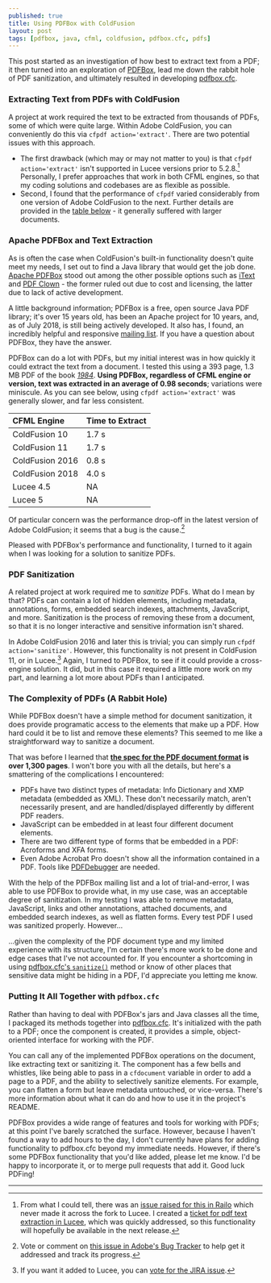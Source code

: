 ```yaml
---
published: true
title: Using PDFBox with ColdFusion
layout: post
tags: [pdfbox, java, cfml, coldfusion, pdfbox.cfc, pdfs]
---
```

This post started as an investigation of how best to extract text from a PDF; it then turned into an exploration of [PDFBox](https://pdfbox.apache.org/), lead me down the rabbit hole of PDF sanitization, and ultimately resulted in developing [pdfbox.cfc](https://github.com/mjclemente/pdfbox.cfc).
<!--more-->

### Extracting Text from PDFs with ColdFusion
A project at work required the text to be extracted from thousands of PDFs, some of which were quite large. Within Adobe ColdFusion, you can conveniently do this via `cfpdf action='extract'`. There are two potential issues with this approach.

* The first drawback (which may or may not matter to you) is that `cfpdf action='extract'` isn't supported in Lucee versions prior to 5.2.8.[^1] Personally, I prefer approaches that work in both CFML engines, so that my coding solutions and codebases are as flexible as possible.
* Second, I found that the performance of `cfpdf` varied considerably from one version of Adobe ColdFusion to the next. Further details are provided in the [table below](#cfpdf-performance-by-engine) - it generally suffered with larger documents.

### Apache PDFBox and Text Extraction
As is often the case when ColdFusion's built-in functionality doesn't quite meet my needs, I set out to find a Java library that would get the job done. [Apache PDFBox](https://pdfbox.apache.org/) stood out among the other possible options such as [iText](https://itextpdf.com/) and [PDF Clown](https://pdfclown.org/) - the former ruled out due to cost and licensing, the latter due to lack of active development.

A little background information; PDFBox is a free, open source Java PDF library; it's over 15 years old, has been an Apache project for 10 years, and, as of July 2018, is still being actively developed. It also has, I found, an incredibly helpful and responsive [mailing list](https://lists.apache.org/list.html?users@pdfbox.apache.org). If you have a question about PDFBox, they have the answer.

PDFBox can do a lot with PDFs, but my initial interest was in how quickly it could extract the text from a document. I tested this using a 393 page, 1.3 MB PDF of the book [_1984_](https://www.planetebook.com/free-ebooks/1984.pdf). __Using PDFBox, regardless of CFML engine or version, text was extracted in an average of 0.98 seconds__; variations were miniscule. As you can see below, using `cfpdf action='extract'` was generally slower, and far less consistent.

| CFML Engine <a name="cfpdf-performance-by-engine"></a> | Time to Extract |
|:---------------------------------|:--------|
| ColdFusion 10                    | 1.7 s   |
| ColdFusion 11                    | 1.7 s   |
| ColdFusion 2016                  | 0.8 s   |
| ColdFusion 2018                  | 4.0 s   |
| Lucee 4.5                        | NA      |
| Lucee 5                          | NA      |

Of particular concern was the performance drop-off in the latest version of Adobe ColdFusion; it seems that a bug is the cause.[^2]

Pleased with PDFBox's performance and functionality, I turned to it again when I was looking for a solution to sanitize PDFs.

### PDF Sanitization
A related project at work required me to _sanitize_ PDFs. What do I mean by that? PDFs can contain a lot of hidden elements, including metadata, annotations, forms, embedded search indexes, attachments, JavaScript, and more. Sanitization is the process of removing these from a document, so that it is no longer interactive and sensitive information isn't shared.

In Adobe ColdFusion 2016 and later this is trivial; you can simply run `cfpdf action='sanitize'`. However, this functionality is not present in ColdFusion 11, or in Lucee.[^3] Again, I turned to PDFBox, to see if it could provide a cross-engine solution. It did, but in this case it required a little more work on my part, and learning a lot more about PDFs than I anticipated.

### The Complexity of PDFs (A Rabbit Hole)
While PDFBox doesn't have a simple method for document sanitization, it does provide programatic access to the elements that make up a PDF. How hard could it be to list and remove these elements? This seemed to me like a straightforward way to sanitize a document.

That was before I learned that __[the spec for the PDF document format](https://www.adobe.com/content/dam/acom/en/devnet/acrobat/pdfs/pdf_reference_1-7.pdf) is over 1,300 pages__. I won't bore you with all the details, but here's a smattering of the complications I encountered:

* PDFs have two distinct types of metadata: Info Dictionary and XMP metadata (embedded as XML). These don't necessarily match, aren't necessarily present, and are handled/displayed differently by different PDF readers.
* JavaScript can be embedded in at least four different document elements.
* There are two different type of forms that be embedded in a PDF: Acroforms and XFA forms.
* Even Adobe Acrobat Pro doesn't show all the information contained in a PDF. Tools like [PDFDebugger](https://pdfbox.apache.org/2.0/commandline.html#pdfdebugger) are needed.

With the help of the PDFBox mailing list and a lot of trial-and-error, I was able to use PDFBox to provide what, in my use case, was an acceptable degree of sanitization. In my testing I was able to remove metadata, JavaScript, links and other annotations, attached documents, and embedded search indexes, as well as flatten forms. Every test PDF I used was sanitized properly. However...

...given the complexity of the PDF document type and my limited experience with its structure, I'm certain there's more work to be done and edge cases that I've not accounted for. If you encounter a shortcoming in using [pdfbox.cfc's `sanitize()`](https://github.com/mjclemente/pdfbox.cfc#sanitize) method or know of other places that sensitive data might be hiding in a PDF, I'd appreciate you letting me know.

### Putting It All Together with `pdfbox.cfc`
Rather than having to deal with PDFBox's jars and Java classes all the time, I packaged its methods together into [pdfbox.cfc](https://github.com/mjclemente/pdfbox.cfc). It's initialized with the path to a PDF; once the component is created, it provides a simple, object-oriented interface for working with the PDF.

You can call any of the implemented PDFBox operations on the document, like extracting text or sanitizing it. The component has a few bells and whistles, like being able to pass in a `cfdocument` variable in order to add a page to a PDF, and the ability to selectively sanitize elements. For example, you can flatten a form but leave metadata untouched, or vice-versa. There's more information about what it can do and how to use it in the project's README.

PDFBox provides a wide range of features and tools for working with PDFs; at this point I've barely scratched the surface. However, because I haven't found a way to add hours to the day, I don't currently have plans for adding functionality to pdfbox.cfc beyond my immediate needs. However, if there's some PDFBox functionality that you'd like added, please let me know. I'd be happy to incorporate it, or to merge pull requests that add it. Good luck PDFing!

___
[^1]:From what I could tell, there was an [issue raised for this in Railo](https://issues.jboss.org/browse/RAILO-1559) which never made it across the fork to Lucee. I created a [ticket for pdf text extraction in Lucee](https://luceeserver.atlassian.net/browse/LDEV-1941), which was quickly addressed, so this functionality will hopefully be available in the next release.
[^2]:Vote or comment on [this issue in Adobe's Bug Tracker](https://tracker.adobe.com/#/view/CF-4203233) to help get it addressed and track its progress.
[^3]:If you want it added to Lucee, you can [vote for the JIRA issue](https://luceeserver.atlassian.net/browse/LDEV-1825).